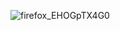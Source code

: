 ![firefox_EHOGpTX4G0](https://user-images.githubusercontent.com/45271396/139595283-a9fc9a70-6dfe-412f-976a-8588cd9e37b0.png)
